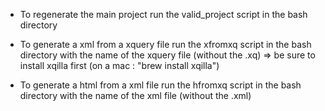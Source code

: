 - To regenerate the main project run the valid_project script in the bash directory

- To generate a xml from a xquery file run the xfromxq script in the bash directory with the name of the xquery file (without the .xq) => be sure to install xqilla first (on a mac : "brew install xqilla")

- To generate a html from a xml file run the hfromxq script in the bash directory with the name of the xml file (without the .xml)
